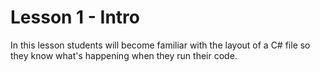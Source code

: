 # Lesson 1 - Intro

In this lesson students will become familiar with the layout of a C# file so they know what's happening when they run their code.
